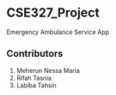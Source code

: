 # CSE327_Project
Emergency Ambulance Service App

## Contributors
1. Meherun Nessa Maria
2. Rifah Tasnia
3. Labiba Tahsin
